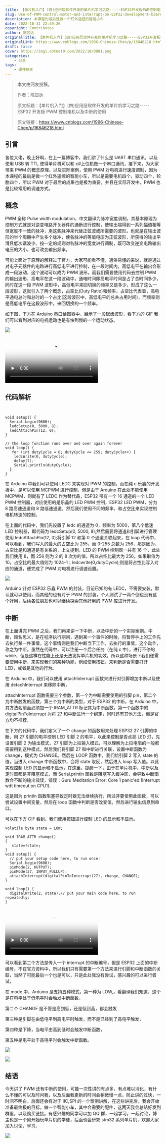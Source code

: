 ```yaml
---
title: 【单片机入门】(四)应用层软件开发的单片机学习之路-----ESP32开发板PWM控制电机以及中断的使用
slug: Use-of-PWM-control-motor-and-interrupt-on-ESP32-development-board-Lesson-4
description: 本课程的最后是做一个红外遥控的智能小车
date: 2022-10-31 22:49:26
copyright: Contributes
author: 陈显达
originalTitle: 【单片机入门】(四)应用层软件开发的单片机学习之路-----ESP32开发板PWM控制电机以及中断的使用
originalLink: https://www.cnblogs.com/1996-Chinese-Chen/p/16846218.html
draft: false
cover: https://img1.dotnet9.com/2022/10/0801.png
categories: 
    - 分享
tags: 
    - 硬件相关
---
```


> 本文由网友投稿。
>
> 作者：陈显达
>
> 原文标题：【单片机入门】(四)应用层软件开发的单片机学习之路-----ESP32 开发板 PWM 控制电机以及中断的使用
>
> 原文链接：https://www.cnblogs.com/1996-Chinese-Chen/p/16846218.html

## 引言

各位大佬，晚上好啊，在上一篇博客中，我们讲了什么是 UART 串口通讯，以及使用 USB 转 TTL 使得单片机可以和 c#上位机做一个串口通讯，接下来，为大家带来 PWM 的概念原理，以及实际案例，使用 PWM 对电机进行速度调制，因为本课程的最后是做一个红外遥控的智能小车，所以是需要电机四个，驱动四个，轮胎四个，所以 PWM 对于最后的成果也是极为重要，并且在实际开发中，PWM 也是比较常用的调速方式。

## 概念

PWM 全称 Pulse width modulation，中文翻译为脉冲宽度调制，其基本原理为控制方式就是对逆变电路开关器件的通断进行控制，使输出端得到一系列幅值相等但宽度不一致的脉冲，用这些脉冲来代替正弦波或所需要的波形。也就是在输出波形的半个周期中产生多个脉冲，使各脉冲的等值电压为正弦波形，所获得的输出平滑且低次谐波少。按一定的规则对各脉冲的宽度进行调制，既可改变逆变电路输出电压的大小，也可改变输出频率。

可能上面对于原理的解释过于官方，大家可能看不懂，通俗易懂的来说，就是通过对电子元器件的电路进行高低电平进行控制，在一段时间内，高低电平在输出会形成一段波动，这个波动可以成为 PWM 波形，而我们需要使用代码去控制 PWM 的输出波形，高电平在这一段波动中，通电时间即高电平时间是占了总时间多少，同时在这一段 PWM 波形中，高低电平来回切换的频率又是多少，形成了这么一段波形，这就引入了两个概念，占空比(Duty Ratio)和频率，占空比代表着，高电平通电总时和总时的一个占比(这段波形中，高低电平的总共占用时间)，而频率则是高低电平在这段波形中，来回切换的一个频率。

如下图，下方在 Arduino 串口绘图器中，展示了一段锯齿波形，看下方的 GIF 我们可以看到对应的电机运动也是有快到慢的一个运动状态。

![](https://img1.dotnet9.com/2022/10/0901.png)

<video id="video" controls="" preload="none" poster="https://img1.dotnet9.com/2022/10/0902.png">
  <source id="mp4" src="https://img1.dotnet9.com/2022/10/0902.mp4" type="video/mp4">
</video>

## 代码解析

```arduino


void setup() {
  Serial.begin(9600);
  ledcSetup(0, 5000, 8);
  ledcAttachPin(12, 0);
}

// the loop function runs over and over again forever
void loop() {
   for (int dutyCycle = 0; dutyCycle <= 255; dutyCycle++) {
    ledcWrite(0, dutyCycle);
    delay(7);
    Serial.println(dutyCycle);
  }
}
```

在 Arduino 中我们可以使用 LEDC 来实现对 PWM 的控制，而在纯 c 乐鑫的开发板中，是可以使用 MCPWM 进行控制，但是由于 Arduino 在此处不能使用 MCPWM，则就有了 LEDC 作为替代品，ESP32 带有一个 16 通道的一个 LED PWM 控制器，对应使用的是乐鑫的 LED PWM 控制，ESP32 LED PWM，分为 8 路高速通道和 8 路低速通道，然后我们使用不同的频率，和占空比来实现控制电机转速的控制。

在上面的代码中，我们先设置了 ledc 的通道为 0，频率为 5000，第八个低速 LED 控制器，即代码为 ledcSetup(0, 5000, 8);然后需要将通道和引脚进行管理使用 ledcAttachPin(12, 0);将引脚 12 和第 0 个通道关联起来，在 loop 代码中，可以看到，我们写入的最大的占空比为 255，而 0-255 总数为 256，那是因为，占空比是和通道是有关系的，上文提到，LED 的 PWM 控制器一共有 16 个，此处我们使用 8，而 256 则为 2 的 8 次方的值，所以占空比最大为 256，如果取值为 10，占空比的最大值则为 1024-1；ledcwrite(0,dutyCycle);则是将占空比写入对应的通道，便完成了 PWM 对电机进行调速设置。

![](https://img1.dotnet9.com/2022/10/0903.png)

Arduino 针对 ESP32 乐鑫 PWM 的封装，目前已知的有 LEDC，不需要安装，默认就可以使用，而其他的也有对于 PWM 的封装，个人测试了一两个倒也没有这个好用，后续各位朋友也可以继续探索其他好用的 PWM 库进行开发。

## 中断

在上面讲完 PWM 之后，我们再来讲一下中断，以及中断的一个实际案例。中断，顾名思义，是在程序执行期间，遇到某一个事件的时候，将暂停手上的工作先去执行某一件事情，这个事情则是我们中断当下工作，去执行的事情，这个动作，称之为中断。虽然在代码中，可以注册一个后台任务（在纯 c 中），进行不停的 while，但是这样在性能上还是无法发挥单片机的功效，所以这种场景下我们便需要使用中断，来实现我们的某种功能，例如使用按钮，来判断是否需要打开 LED，或者是其他的行为。

在 Arduino 中，我们可以使用 attachInterrupt 函数来进行对引脚增加中断以及使用 detachInterrupt 来移除中断，

attachInterrupt 函数需要三个参数，第一个为中断需要使用的引脚 pin，第二个为中断触发的函数，第三个为中断的类型，对于 ESP32 的中断，在 Arduino 中，其方法名前面必须加一个 IRAM_ATTR 标记其为中断函数，第一个函数中的 digitalPinToInterrupt 为将 27 和中断进行一个绑定，同时还有其他方法，但是官方均不推荐，

在下方的代码中，我们定义了一个 change 的函数用来处理 ESP32 27 引脚的中断，用 27 引脚的电平控制 LED 引脚 2 的电平，以此来控制是否点亮 LED 灯，先设置引脚 2 为输出模式，27 引脚为上拉输入模式，可以理解为上拉电阻的一般都需要用到这种模式，然后我们将引脚 27 和中断进行关联，设置中断函数为 change，模式为 CHANGE。然后在 LOOP 函数中，我们给引脚 2 写入 state 的值，当进入 change 中断函数中，会将 state 取反，然后进入 loop 写入值。以此实现控制 LED 的显示和不显示，在这里，提醒一下，由于在单片机中，中断以及定时器都是非阻塞模式，而 Serial.println 函数是阻塞写入缓冲区，会导致中断函数会不断的输出错误，错误：Guru Meditation Error: Core 1 panic'ed (Interrupt wdt timeout on CPU1).

这是因为 println 函数阻塞导致定时器无法继续执行，所过非要使用此函数，可以尝试设置中间变量，然后在 loop 函数中判断是否改变值，然后进行输出信息到串口。

可以在下方 GIF 看到，我们使用按钮进行控制 LED 的显示和不显示。

```arduino
volatile byte state = LOW;

void IRAM_ATTR change()
{
   state=!state;
}
void setup() {
  // put your setup code here, to run once:
  Serial.begin(9600);
  pinMode(2, OUTPUT);
  pinMode(27, INPUT_PULLUP);
  attachInterrupt(digitalPinToInterrupt(27), change, CHANGE);
}

void loop() {
  digitalWrite(2, state);// put your main code here, to run repeatedly:
}
```

<video id="video" controls="" preload="none" poster="https://img1.dotnet9.com/2022/10/0904.png">
  <source id="mp4" src="https://img1.dotnet9.com/2022/10/0904.mp4" type="video/mp4">
</video>

可以看到第二个方法是传入一个 interrupt 的中断编号，但是 ESP32 上面的中断编号，不在官方资料中，所以我们只有需要第一个方法来进行引脚和中断函数的关联，当然了可能最后一个也是可以，只是此处我没有尝试，感兴趣的可以进行尝试，

在 mode 中，Arduino 是支持五种模式，第一种为 LOW,，看翻译我们知道，这个是在电平处于低电平时会触发中断函数，

第二个 CHANGE 是不管是高到低，还是低到高，都会触发

第三种是引脚在由低电平到高电平时触发，而不是已经到了高电平触发，

第四种是下降，当电平由高到低时会触发中断函数，

第五种是电平处于高电平时会触发中断函数。

![](https://img1.dotnet9.com/2022/10/0905.png)

![](https://img1.dotnet9.com/2022/10/0906.png)

## 结语

今天讲了 PWM 还有中断的使用，可能一次性讲的有点多，有点难以消化，有什么不懂的可以及时问我，以及后面我更新的时间会稍微慢一点，防止讲的过快，一时间不明白，后面还会有对于 IIC,SPI 的一个案例讲解，在这些讲完后，我会开始准备最终极的目标，做一个智能小车，其中会需要的配件，这两天我会总结好发到群里，以及购买链接。有感兴趣的同学可以加 QQ 群，一起学习，一起讨论，博主也是一个刚开始玩单片机的学徒，后面也会研究 stm32 系列单片机，欢迎大家加入讨论，学习。

![](https://img1.dotnet9.com/2022/10/0810.png)
